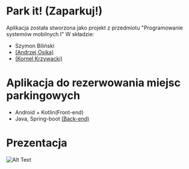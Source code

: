 # Park it! (Zaparkuj!)
Aplikacja została stworzona jako projekt z przedmiotu "Programowanie systemów mobilnych I"
W składzie:
 - Szymon Biliński
 - [(Andrzej Osika)](https://github.com/kaburen)
 - [(Kornel Krzywacki)](https://github.com/Corel-Cormen)
# Aplikacja do rezerwowania miejsc parkingowych

  - Android + Kotlin(Front-end)
  - Java, Spring-boot [(Back-end)](https://github.com/szymoneg/zaparkuj-back)


# Prezentacja
![Alt Text](https://github.com/szymoneg/Zaparkuj/blob/feature-addnewreservation/docs/preview.gif)

